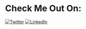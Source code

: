 # Check Me Out On:

[![Twitter](https://pimp-my-readme.webapp.io/pimp-my-readme/social-media?social=Twitter)](https://twitter.com/kieran_desousa)
[![LinkedIn](https://pimp-my-readme.webapp.io/pimp-my-readme/social-media?social=LinkedIn)](https://www.linkedin.com/in/kierandesousa/)
